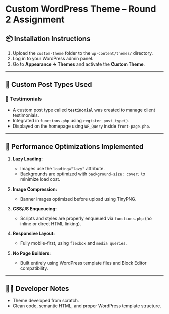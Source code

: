 # Custom WordPress Theme – Round 2 Assignment

## 📦 Installation Instructions

1. Upload the `custom-theme` folder to the `wp-content/themes/` directory.
2. Log in to your WordPress admin panel.
3. Go to **Appearance → Themes** and activate the **Custom Theme**.

---

## 🧩 Custom Post Types Used

### 🎤 Testimonials
- A custom post type called **`testimonial`** was created to manage client testimonials.
- Integrated in `functions.php` using `register_post_type()`.
- Displayed on the homepage using `WP_Query` inside `front-page.php`.

---

## 🚀 Performance Optimizations Implemented

1. **Lazy Loading:**
   - Images use the `loading="lazy"` attribute.
   - Backgrounds are optimized with `background-size: cover;` to minimize load cost.

2. **Image Compression:**
   - Banner images optimized before upload using TinyPNG.

3. **CSS/JS Enqueueing:**
   - Scripts and styles are properly enqueued via `functions.php` (no inline or direct HTML linking).

4. **Responsive Layout:**
   - Fully mobile-first, using `flexbox` and `media queries`.

5. **No Page Builders:**
   - Built entirely using WordPress template files and Block Editor compatibility.

---

## 👨‍💻 Developer Notes

- Theme developed from scratch.
- Clean code, semantic HTML, and proper WordPress template structure.
